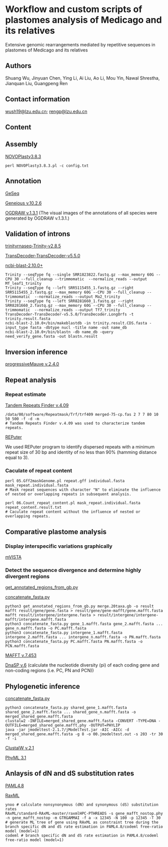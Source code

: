 # Workflow and custom scripts of plastomes analysis of Medicago and its relatives

Extensive genomic rearrangements mediated by repetitive sequences in plastomes of Medicago and its relatives

## Authors

Shuang Wu, Jinyuan Chen, Ying Li, Ai Liu, Ao Li, Mou Yin, Nawal Shrestha, Jianquan Liu, Guangpeng Ren

## Contact information

wush19@lzu.edu.cn; rengp@lzu.edu.cn

## Content

## Assembly

[NOVOPlasty3.8.3](https://github.com/ndierckx/NOVOPlasty)
```
perl NOVOPlasty3.8.3.pl -c config.txt
```

## Annotation

[GeSeq](https://chlorobox.mpimp-golm.mpg.de/geseq.html)

[Geneious v.10.2.6](https://www.geneious.com/)

[OGDRAW v.1.3.1](https://chlorobox.mpimp-golm.mpg.de/OGDraw.html)
(The visual images of the annotations of all species were generated by OGDRAW v.1.3.1.)

## Validation of introns

[trinityrnaseq-Trinity-v2.8.5](https://github.com/trinityrnaseq/trinityrnaseq/releases)

[TransDecoder-TransDecoder-v5.5.0](https://github.com/TransDecoder/TransDecoder/releases/tag/TransDecoder-v5.5.0)

[ncbi-blast-2.10.0+](https://ftp.ncbi.nlm.nih.gov/blast/executables/blast+/LATEST/)

```
Trinity --seqType fq --single SRR1823822.fastq.gz --max_memory 60G --CPU 30 --full_cleanup --trimmomatic  --normalize_reads --output Mf_leaf1_trinity
Trinity --seqType fq --left SRR5115455_1.fastq.gz --right SRR5115455_2.fastq.gz --max_memory 60G --CPU 30 --full_cleanup --trimmomatic  --normalize_reads --output Ma2_trinity
Trinity --seqType fq --left SRR8281660_1.fastq.gz --right SRR8281660_2.fastq.gz --max_memory 60G --CPU 30 --full_cleanup --trimmomatic  --normalize_reads --output Tf7_trinity
TransDecoder-TransDecoder-v5.5.0/TransDecoder.LongOrfs -t trinity.result.fasta
ncbi-blast-2.10.0+/bin/makeblastdb -in trinity.result.CDS.fasta -input_type fasta -dbtype nucl -title name -out name_db
ncbi-blast-2.10.0+/bin/blastn -db name_db -query need_verify_gene.fasta -out blastn.result
```

## Inversion inference

[progressiveMauve v.2.4.0](http://darlinglab.org/mauve/user-guide/progressivemauve.html)

## Repeat analysis

### Repeat estimate

[Tandem Repeats Finder v.4.09](https://tandem.bu.edu/trf/trf.download.html)
```
/data/00/software/Repeatmask/Trf/trf409 merged-75-cp.fas 2 7 7 80 10 50 500 -f -d -m 
# Tandem Repeats Finder v.4.09 was used to characterize tandem repeats.
```

[REPuter](https://bibiserv.cebitec.uni-bielefeld.de/reputer;jsessionid=df4788eccb69fc26c76ffbad2a65)

We used REPuter program to identify dispersed repeats with a minimum repeat size of 30 bp and identity of no less than 90% (hamming distance equal to 3).

### Caculate of repeat content
```
perl 05.Gff2maskGenome.pl repeat.gff individual.fasta mask_repeat.individual.fasta
# Mask repeat sequences with character "N" to eliminate the influence of nested or overlapping repeats in subsequent analysis.

perl 06.Count_repeat_content.pl mask_repeat.individual.fasta repeat_content.result.txt
# Caculate repeat content without the influence of nested or overlapping repeats.
```

## Comparative plastome analysis

### Display interspecific variations graphically
[mVISTA](https://genome.lbl.gov/vista/mvista/submit.shtml)

### Detect the sequence divergence and determine highly divergent regions

[get_annotated_regions_from_gb.py](https://github.com/Kinggerm/PersonalUtilities/)

[concatenate_fasta.py](https://github.com/Kinggerm/PersonalUtilities/)

```
python3 get_annotated_regions_from_gb.py merge.20taxa.gb -o result
mafft result/gene/gene.fasta > result/gene/gene-mafft/gene.mafft.fasta
mafft result/intergene/intergene.fasta > result/intergene/intergene-mafft/intergene.mafft.fasta
python3 concatenate_fasta.py gene_1.mafft.fasta gene_2.mafft.fasta ... gene_n.mafft.fasta -o PC.mafft.fasta
python3 concatenate_fasta.py intergene_1.mafft.fasta intergene_2.mafft.fasta ... intergene_n.mafft.fasta -o PN.mafft.fasta
python3 concatenate_fasta.py PC.mafft.fasta PN.mafft.fasta -o PCN.mafft.fasta
```

[MAFFT v.7.453](https://mafft.cbrc.jp/alignment/software/)

[DnaSP v.6](https://dnasp.software.informer.com/) (calculate the nucleotide diversity (pi) of each coding gene and non-coding regions (i.e. PC, PN and PCN))

## Phylogenetic inference

[concatenate_fasta.py](https://github.com/Kinggerm/PersonalUtilities/)

```
python3 concatenate_fasta.py shared_gene_1.mafft.fasta shared_gene_2.mafft.fasta ... shared_gene_n.mafft.fasta -o merged_shared_gene.mafft.fasta
clustalw2 -INFILE=merged_shared_gene.mafft.fasta -CONVERT -TYPE=DNA -OUTFILE=merged_shared_gene.mafft.phy -OUTPUT=PHYLIP
java -jar jmodeltest-2.1.7/jModelTest.jar -AIC -AICc -d merged_shared_gene.mafft.fasta -g 8 -o 00.jmodeltest.out -s 203 -tr 30 -f -i
```

[ClustalW v.2.1](http://www.clustal.org/download/current/)

[PhyML 3.1](https://github.com/stephaneguindon/phyml)

## Anlaysis of dN and dS substitution rates

[PAML4.8](http://abacus.gene.ucl.ac.uk/software/paml.html)

[RaxML](https://github.com/stamatak/standard-RAxML)

```
ynoo # calculate nonsynonymous (dN) and synonymous (dS) substitution rates 
RAxML/standard-RAxML-master/raxmlHPC-PTHREADS -s gene_mafft_nostop.phy -n gene_mafft_nostop -m GTRGAMMAI -f a -x 12345 -N 100 -p 12345 -T 30
# generate ML tree of gene using RAxML as constraint tree during the branch specific dN and dS rate estimation in PAML4.8/codeml free-ratio model (model=1)
codeml # branch specific dN and dS rate estimation in PAML4.8/codeml free-ratio model (model=1)
